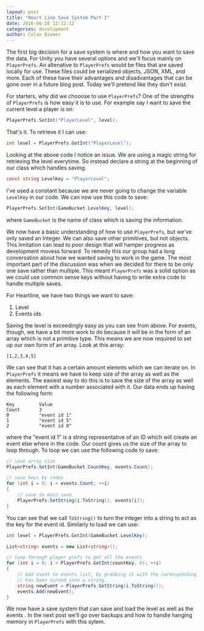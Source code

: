 ```yaml
---
layout: post
title: "Heart Line Save System Part I"
date: 2016-06-28 12:12:12
categories: development
author: Colan Biemer
---
```


The first big decision for a save system is where and how you want to save the data. For Unity you have several options
and we'll focus mainly on ```PlayerPrefs```. An altenative to ```PlayerPrefs``` would be files that are saved
locally for use. These files could be serialized objects, JSON, XML, and more. Each of these have their advantages and 
disadvantages that can be gone over in a future blog post. Today we'll pretend like they don't exist.

For starters, why did we chooose to use ```PlayerPrefs```? One of the strengths of ```PlayerPrefs``` is how easy 
it is to use. For example say I want to save the current level a player is on:
```c#
PlayerPrefs.SetInt("PlayerLevel", level);
```

That's it. To retrieve it I can use:
```c#
int level = PlayerPrefs.GetInt("PlayerLevel");
```

Looking at the above code I notice an issue. We are using a magic string for retrieving the 
level everytime. So instead declare a string at the beginning of our class which handles saving.
```c#
const string LevelKey = "PlayerLevel";
```

I've used a constant because we are never going to change the variable ```LevelKey``` in our code. We can now
use this code to save:
```c#
PlayerPrefs.SetInt(GameBucket.LevelKey, level);
```

where ```GameBucket``` is the name of class which is saving the information. 

We now have a basic understanding of how to use ```PlayerPrefs```, but we've only saved an Integer. We can also
save other primitives, but not objects. This limitation can lead to poor design that will hamper progress
as development movess forward. To remedy this our group had a long conversation about how we wanted saving to 
work in the game. The most important part of the discussion was when we decided for there to be only one save rather 
than multiple. This meant ```PlayerPrefs``` was a solid option as we could use common sense keys without having to write
extra code to handle multiple saves. 

For Heartline, we have two things we want to save:
1. Level
2. Events ids

Saving the level is exceedingly easy as you can see from above. For events, though, we have a bit more work to do because
it will be in the form of an array which is not a primitive type. This means we are now required to set up our own form 
of an array. Look at this array:
```
[1,2,3,4,5]
```
We can see that it has a certain amount elemnts which we can iterate on. In ```PlayerPrefs``` it means we have to keep 
size of the array as well as the elements. The easiest way to do this is to save the size of the array as well as each 
element with a number associated with it. Our data ends up having the following form:
```
Key 		Value
Count		3
0 			"event id 1"
1 			"event id 5"
2 			"event id 8"
```

where the "event id 1" is a string representative of an ID which will create an event else where in the code. Our count 
gives us the size of the array to loop through. To loop we can use the following code to save:

```c#
// save array size
PlayerPrefs.SetInt(GameBucket.CountKey, events.Count);

// save keys by index
for (int i = 0; i < events.Count; ++i)
{
    // save to main save
    PlayerPrefs.SetString(i.ToString(), events[i]);
}
```

You can see that we call ```ToString()``` to turn the integer into a string to act as the key for the event id. Similarly
to load we can use:

```c#
int level = PlayerPrefs.GetInt(GameBucket.LevelKey);

List<string> events = new List<string>();

// loop through player prefs to get all the events
for (int i = 0; i < PlayerPrefs.GetInt(countKey, 0); ++i)
{
    // Add event to events list, by grabbing it with the coressponding index that 
    // has been turned into a string.
    string newEvent = PlayerPrefs.GetString(i.ToString());
    events.Add(newEvent);
}
```

We now have a save system that can save and load the level as well as the events . In the next post we'll
go over backups and how to handle hanging memory in ```PlayerPrefs``` with this sytem. 
